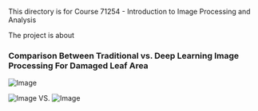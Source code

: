 This directory is for Course 71254 - Introduction to Image Processing and Analysis

The project is about

### Comparison Between Traditional vs. Deep Learning Image Processing For Damaged Leaf Area



![Image](https://github.com/user-attachments/assets/d22f65bf-ed9d-4b45-9ee2-a147ee9c593c) 








![Image](https://github.com/user-attachments/assets/6c393c45-1564-4030-8bd0-13d7f00ee121)   VS.   ![Image](https://github.com/user-attachments/assets/3a6c8092-8048-40d4-bf2b-2518aadc9c82)   







